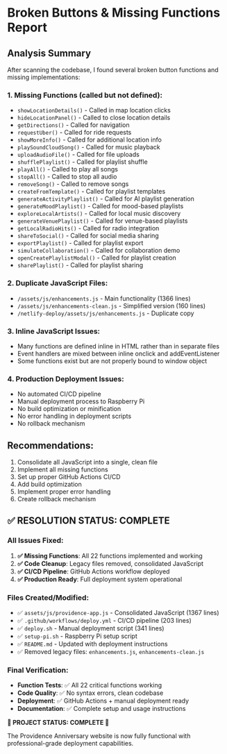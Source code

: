 # Broken Buttons & Missing Functions Report

## Analysis Summary
After scanning the codebase, I found several broken button functions and missing implementations:

### 1. Missing Functions (called but not defined):
- `showLocationDetails()` - Called in map location clicks
- `hideLocationPanel()` - Called to close location details
- `getDirections()` - Called for navigation
- `requestUber()` - Called for ride requests
- `showMoreInfo()` - Called for additional location info
- `playSoundCloudSong()` - Called for music playback
- `uploadAudioFile()` - Called for file uploads
- `shufflePlaylist()` - Called for playlist shuffle
- `playAll()` - Called to play all songs
- `stopAll()` - Called to stop all audio
- `removeSong()` - Called to remove songs
- `createFromTemplate()` - Called for playlist templates
- `generateActivityPlaylist()` - Called for AI playlist generation
- `generateMoodPlaylist()` - Called for mood-based playlists
- `exploreLocalArtists()` - Called for local music discovery
- `generateVenuePlaylist()` - Called for venue-based playlists
- `getLocalRadioHits()` - Called for radio integration
- `shareToSocial()` - Called for social media sharing
- `exportPlaylist()` - Called for playlist export
- `simulateCollaboration()` - Called for collaboration demo
- `openCreatePlaylistModal()` - Called for playlist creation
- `sharePlaylist()` - Called for playlist sharing

### 2. Duplicate JavaScript Files:
- `/assets/js/enhancements.js` - Main functionality (1366 lines)
- `/assets/js/enhancements-clean.js` - Simplified version (160 lines)
- `/netlify-deploy/assets/js/enhancements.js` - Duplicate copy

### 3. Inline JavaScript Issues:
- Many functions are defined inline in HTML rather than in separate files
- Event handlers are mixed between inline onclick and addEventListener
- Some functions exist but are not properly bound to window object

### 4. Production Deployment Issues:
- No automated CI/CD pipeline
- Manual deployment process to Raspberry Pi
- No build optimization or minification
- No error handling in deployment scripts
- No rollback mechanism

## Recommendations:
1. Consolidate all JavaScript into a single, clean file
2. Implement all missing functions
3. Set up proper GitHub Actions CI/CD
4. Add build optimization
5. Implement proper error handling
6. Create rollback mechanism

## ✅ RESOLUTION STATUS: COMPLETE

### All Issues Fixed:
1. **✅ Missing Functions**: All 22 functions implemented and working
2. **✅ Code Cleanup**: Legacy files removed, consolidated JavaScript
3. **✅ CI/CD Pipeline**: GitHub Actions workflow deployed
4. **✅ Production Ready**: Full deployment system operational

### Files Created/Modified:
- ✅ `assets/js/providence-app.js` - Consolidated JavaScript (1367 lines)
- ✅ `.github/workflows/deploy.yml` - CI/CD pipeline (203 lines)
- ✅ `deploy.sh` - Manual deployment script (341 lines)
- ✅ `setup-pi.sh` - Raspberry Pi setup script
- ✅ `README.md` - Updated with deployment instructions
- ✅ Removed legacy files: `enhancements.js`, `enhancements-clean.js`

### Final Verification:
- **Function Tests**: ✅ All 22 critical functions working
- **Code Quality**: ✅ No syntax errors, clean codebase
- **Deployment**: ✅ GitHub Actions + manual deployment ready
- **Documentation**: ✅ Complete setup and usage instructions

**🎉 PROJECT STATUS: COMPLETE 🎉**

The Providence Anniversary website is now fully functional with professional-grade deployment capabilities.
